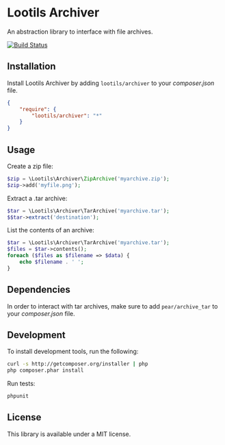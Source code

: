 Lootils Archiver
==============

An abstraction library to interface with file archives.

[![Build Status](https://secure.travis-ci.org/lootils/archiver.png?branch=master)](http://travis-ci.org/lootils/archiver)


Installation
-----------

Install Lootils Archiver by adding `lootils/archiver` to your *composer.json*
file.
```json
{
    "require": {
        "lootils/archiver": "*"
    }
}
```


Usage
-----

Create a zip file:
```php
$zip = \Lootils\Archiver\ZipArchive('myarchive.zip');
$zip->add('myfile.png');
```

Extract a .tar archive:
```php
$tar = \Lootils\Archiver\TarArchive('myarchive.tar');
$$tar->extract('destination');
```

List the contents of an archive:
```php
$tar = \Lootils\Archiver\TarArchive('myarchive.tar');
$files = $tar->contents();
foreach ($files as $filename => $data) {
    echo $filename . ' ';
}
```


Dependencies
------------

In order to interact with tar archives, make sure to add `pear/archive_tar` to
your *composer.json* file.


Development
----------

To install development tools, run the following:
```bash
curl -s http://getcomposer.org/installer | php
php composer.phar install
```

Run tests:
```bash
phpunit
```


License
-------

This library is available under a MIT license.
